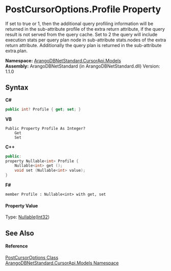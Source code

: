 # PostCursorOptions.Profile Property 
 

If set to true or 1, then the additional query profiling information will be returned in the sub-attribute profile of the extra return attribute, if the query result is not served from the query cache. Set to 2 the query will include execution stats per query plan node in sub-attribute stats.nodes of the extra return attribute. Additionally the query plan is returned in the sub-attribute extra.plan.

**Namespace:**&nbsp;<a href="35799343-7a53-6c3b-95d1-21ff990d1b8b">ArangoDBNetStandard.CursorApi.Models</a><br />**Assembly:**&nbsp;ArangoDBNetStandard (in ArangoDBNetStandard.dll) Version: 1.1.0

## Syntax

**C#**<br />
``` C#
public int? Profile { get; set; }
```

**VB**<br />
``` VB
Public Property Profile As Integer?
	Get
	Set
```

**C++**<br />
``` C++
public:
property Nullable<int> Profile {
	Nullable<int> get ();
	void set (Nullable<int> value);
}
```

**F#**<br />
``` F#
member Profile : Nullable<int> with get, set

```


#### Property Value
Type: <a href="https://docs.microsoft.com/dotnet/api/system.nullable-1" target="_blank" rel="noopener noreferrer">Nullable</a>(<a href="https://docs.microsoft.com/dotnet/api/system.int32" target="_blank" rel="noopener noreferrer">Int32</a>)

## See Also


#### Reference
<a href="33e10911-ea6c-31b3-60fc-c57350209014">PostCursorOptions Class</a><br /><a href="35799343-7a53-6c3b-95d1-21ff990d1b8b">ArangoDBNetStandard.CursorApi.Models Namespace</a><br />